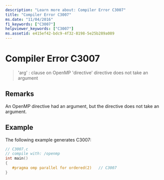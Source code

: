 ```yaml
---
description: "Learn more about: Compiler Error C3007"
title: "Compiler Error C3007"
ms.date: "11/04/2016"
f1_keywords: ["C3007"]
helpviewer_keywords: ["C3007"]
ms.assetid: e415ef42-bdc9-4f32-8198-5e25b289a089
---
```

# Compiler Error C3007

> 'arg' : clause on OpenMP 'directive' directive does not take an argument

## Remarks

An OpenMP directive had an argument, but the directive does not take an argument.

## Example

The following example generates C3007:

```c
// C3007.c
// compile with: /openmp
int main()
{
   #pragma omp parallel for ordered(2)   // C3007
}
```
